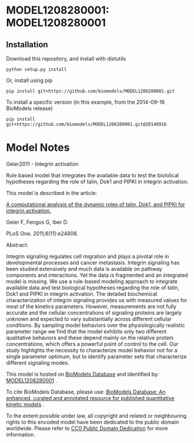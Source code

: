 # MODEL1208280001: MODEL1208280001

## Installation

Download this repository, and install with distutils

`python setup.py install`

Or, install using pip

`pip install git+https://github.com/biomodels/MODEL1208280001.git`

To install a specific version (in this example, from the 2014-09-16 BioModels release)

`pip install git+https://github.com/biomodels/MODEL1208280001.git@20140916`


# Model Notes


Geier2011 - Integrin activation

Rule based model that integrates the available data to test the biololical
hypotheses regarding the role of talin, Dok1 and PIPKI in integrin activation.

This model is described in the article:

[A computational analysis of the dynamic roles of talin, Dok1, and PIPKI for
integrin activation.](http://identifiers.org/pubmed/22110576)

Geier F, Fengos G, Iber D.

PLoS One. 2011;6(11):e24808.

Abstract:

Integrin signaling regulates cell migration and plays a pivotal role in
developmental processes and cancer metastasis. Integrin signaling has been
studied extensively and much data is available on pathway components and
interactions. Yet the data is fragmented and an integrated model is missing.
We use a rule-based modeling approach to integrate available data and test
biological hypotheses regarding the role of talin, Dok1 and PIPKI in integrin
activation. The detailed biochemical characterization of integrin signaling
provides us with measured values for most of the kinetics parameters. However,
measurements are not fully accurate and the cellular concentrations of
signaling proteins are largely unknown and expected to vary substantially
across different cellular conditions. By sampling model behaviors over the
physiologically realistic parameter range we find that the model exhibits only
two different qualitative behaviors and these depend mainly on the relative
protein concentrations, which offers a powerful point of control to the cell.
Our study highlights the necessity to characterize model behavior not for a
single parameter optimum, but to identify parameter sets that characterize
different signaling modes.

This model is hosted on [BioModels Database](http://www.ebi.ac.uk/biomodels/)
and identified by:
[MODEL1208280001](http://identifiers.org/biomodels.db/MODEL1208280001) .

To cite BioModels Database, please use: [BioModels Database: An enhanced,
curated and annotated resource for published quantitative kinetic
models](http://identifiers.org/pubmed/20587024) .

To the extent possible under law, all copyright and related or neighbouring
rights to this encoded model have been dedicated to the public domain
worldwide. Please refer to [CC0 Public Domain
Dedication](http://creativecommons.org/publicdomain/zero/1.0/) for more
information.


